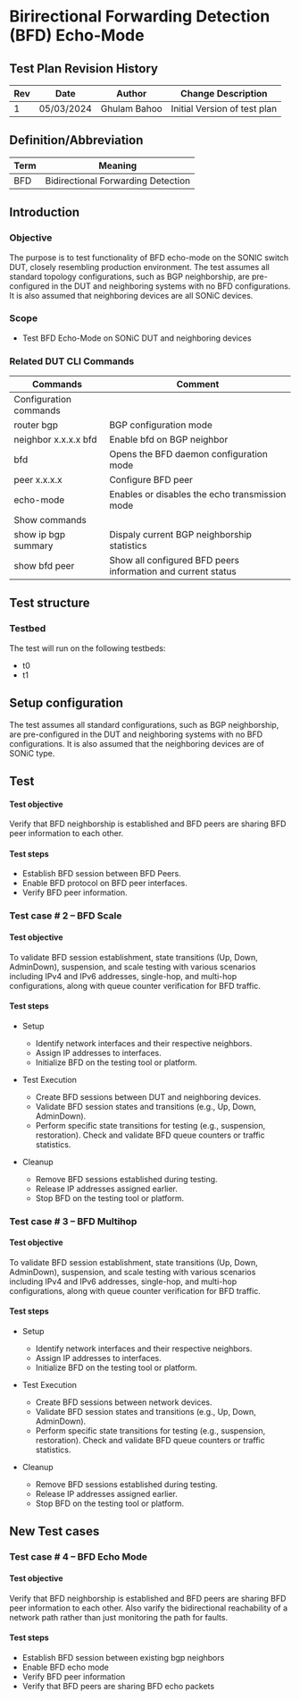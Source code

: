 # Birirectional Forwarding Detection (BFD)  Echo-Mode

## Test Plan Revision History

| Rev  | Date       | Author            | Change Description           |
| ---- | ---------- | ----------------- | ---------------------------- |
| 1    | 05/03/2024 | Ghulam Bahoo | Initial Version of test plan |

## Definition/Abbreviation

| **Term**   | **Meaning**                              |
| ---------- | ---------------------------------------- |
| BFD       | Bidirectional Forwarding Detection        |

## Introduction

### Objective
The purpose is to test functionality of BFD echo-mode on the SONIC switch DUT, closely resembling production environment. The test assumes all standard topology configurations, such as BGP neighborship, are pre-configured in the DUT and neighboring systems with no BFD configurations. It is also assumed that neighboring devices are all SONiC devices.


### Scope
- Test BFD Echo-Mode on SONiC DUT and neighboring devices

### Related DUT CLI Commands
| Commands| Comment |
| ------- | ------- |
|Configuration commands|
| router bgp | BGP configuration mode |
| neighbor x.x.x.x bfd | Enable bfd on BGP neighbor |
| bfd | Opens the BFD daemon configuration mode |
| peer x.x.x.x | Configure BFD peer |
| echo-mode |Enables or disables the echo transmission mode |
|Show commands|
| show ip bgp summary | Dispaly current BGP neighborship statistics |
| show bfd peer | Show all configured BFD peers information and current status |

## Test structure

### Testbed
The test will run on the following testbeds:
* t0
* t1
## Setup configuration
The test assumes all standard configurations, such as BGP neighborship, are pre-configured in the DUT and neighboring systems with no BFD configurations. It is also assumed that the neighboring devices are of SONiC type.

## Test

#### Test objective
Verify that BFD neighborship is established and BFD peers are sharing BFD peer information to each other.
#### Test steps
* Establish BFD session between BFD Peers.
* Enable BFD protocol on BFD peer interfaces.
* Verify BFD peer information.

### Test case # 2 – BFD Scale

#### Test objective
To validate BFD session establishment, state transitions (Up, Down, AdminDown), suspension, and scale testing with various scenarios including IPv4 and IPv6 addresses, single-hop, and multi-hop configurations, along with queue counter verification for BFD traffic.

#### Test steps

* Setup
   * Identify network interfaces and their respective neighbors.
   * Assign IP addresses to interfaces.
   * Initialize BFD on the testing tool or platform.

* Test Execution
   * Create BFD sessions between DUT and neighboring devices.
   * Validate BFD session states and transitions (e.g., Up, Down, AdminDown).
   * Perform specific state transitions for testing (e.g., suspension, restoration).
   Check and validate BFD queue counters or traffic statistics.
* Cleanup
   * Remove BFD sessions established during testing.
   * Release IP addresses assigned earlier.
   * Stop BFD on the testing tool or platform.


### Test case # 3 – BFD Multihop
#### Test objective
To validate BFD session establishment, state transitions (Up, Down, AdminDown), suspension, and scale testing with various scenarios including IPv4 and IPv6 addresses, single-hop, and multi-hop configurations, along with queue counter verification for BFD traffic.
#### Test steps

* Setup
   * Identify network interfaces and their respective neighbors.
   * Assign IP addresses to interfaces.
   * Initialize BFD on the testing tool or platform.

* Test Execution
   * Create BFD sessions between network devices.
   * Validate BFD session states and transitions (e.g., Up, Down, AdminDown).
   * Perform specific state transitions for testing (e.g., suspension, restoration).
   Check and validate BFD queue counters or traffic statistics.
* Cleanup
   * Remove BFD sessions established during testing.
   * Release IP addresses assigned earlier.
   * Stop BFD on the testing tool or platform.
## New Test cases
### Test case # 4 – BFD Echo Mode

#### Test objective
Verify that BFD neighborship is established and BFD peers are sharing BFD peer information to each other. Also varify the bidirectional reachability of a network path rather than just monitoring the path for faults.
#### Test steps
* Establish BFD session between existing bgp neighbors
* Enable BFD echo mode
* Verify BFD peer information
* Verify that BFD peers are sharing BFD echo packets
